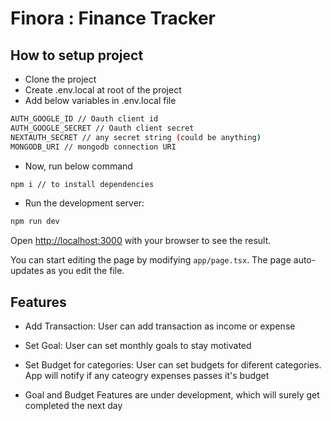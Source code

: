 # Finora : Finance Tracker


## How to setup project

- Clone the project
- Create .env.local at root of the project
- Add below variables in .env.local file

```bash
AUTH_GOOGLE_ID // Oauth client id
AUTH_GOOGLE_SECRET // Oauth client secret
NEXTAUTH_SECRET // any secret string (could be anything)
MONGODB_URI // mongodb connection URI
```

- Now, run below command

```bash
npm i // to install dependencies
```

- Run the development server:

```bash
npm run dev
```

Open [http://localhost:3000](http://localhost:3000) with your browser to see the result.

You can start editing the page by modifying `app/page.tsx`. The page auto-updates as you edit the file.

## Features

- Add Transaction: User can add transaction as income or expense
- Set Goal: User can set monthly goals to stay motivated
- Set Budget for categories: User can set budgets for diferent categories. App will notify if any cateogry expenses passes it's budget

- Goal and Budget Features are under development, which will surely get completed the next day
